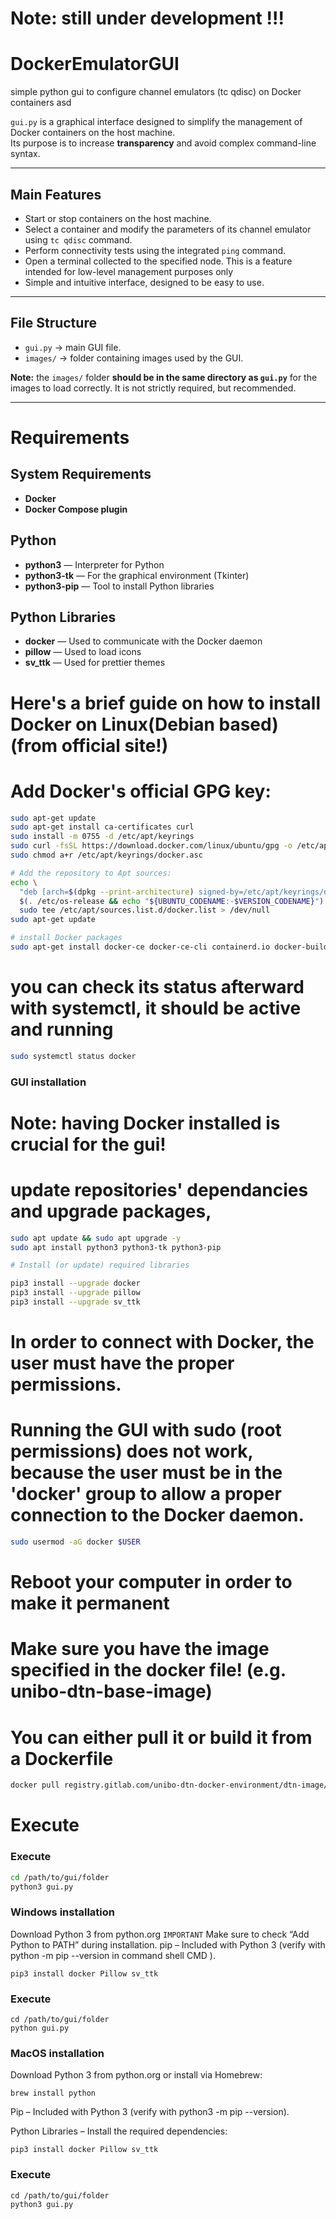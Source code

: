 # Note: still under development !!!
# DockerEmulatorGUI
simple python gui to configure channel emulators (tc qdisc) on Docker containers asd

`gui.py` is a graphical interface designed to simplify the management of Docker containers on the host machine.  
Its purpose is to increase **transparency** and avoid complex command-line syntax.

---

## Main Features

- Start or stop containers on the host machine.
- Select a container and modify the parameters of its channel emulator using `tc qdisc` command.
- Perform connectivity tests using the integrated `ping` command.
- Open a terminal collected to the specified node. This is a feature intended for low-level management purposes only
- Simple and intuitive interface, designed to be easy to use.

---

## File Structure

- `gui.py` → main GUI file.
- `images/` → folder containing images used by the GUI.

**Note:** the `images/` folder **should be in the same directory as `gui.py`** for the images to load correctly. 
It is not strictly required, but recommended.

---

# Requirements

## System Requirements
- **Docker**  
- **Docker Compose plugin**

## Python
- **python3** — Interpreter for Python  
- **python3-tk** — For the graphical environment (Tkinter)  
- **python3-pip** — Tool to install Python libraries  

## Python Libraries
- **docker** — Used to communicate with the Docker daemon  
- **pillow** — Used to load icons  
- **sv_ttk** — Used for prettier themes


# Here's a brief guide on how to install Docker on Linux(Debian based) (from official site!)

# Add Docker's official GPG key:
```bash
sudo apt-get update
sudo apt-get install ca-certificates curl
sudo install -m 0755 -d /etc/apt/keyrings
sudo curl -fsSL https://download.docker.com/linux/ubuntu/gpg -o /etc/apt/keyrings/docker.asc
sudo chmod a+r /etc/apt/keyrings/docker.asc

# Add the repository to Apt sources:
echo \
  "deb [arch=$(dpkg --print-architecture) signed-by=/etc/apt/keyrings/docker.asc] https://download.docker.com/linux/ubuntu \
  $(. /etc/os-release && echo "${UBUNTU_CODENAME:-$VERSION_CODENAME}") stable" | \
  sudo tee /etc/apt/sources.list.d/docker.list > /dev/null
sudo apt-get update

# install Docker packages 
sudo apt-get install docker-ce docker-ce-cli containerd.io docker-buildx-plugin docker-compose-plugin
```

# you can check its status afterward with systemctl, it should be active and running
```bash
sudo systemctl status docker    
```

### GUI installation

# Note: having Docker installed is crucial for the gui!
# update repositories' dependancies and upgrade packages, 

```bash
sudo apt update && sudo apt upgrade -y
sudo apt install python3 python3-tk python3-pip

# Install (or update) required libraries

pip3 install --upgrade docker
pip3 install --upgrade pillow
pip3 install --upgrade sv_ttk
```
# In order to connect with Docker, the user must have the proper permissions.
# Running the GUI with sudo (root permissions) does not work, because the user must be in the 'docker' group to allow a proper connection to the Docker daemon.
```bash
sudo usermod -aG docker $USER 
```
# Reboot your computer in order to make it permanent

# Make sure you have the image specified in the docker file! (e.g. unibo-dtn-base-image) 
# You can either pull it or build it from a Dockerfile
```bash
docker pull registry.gitlab.com/unibo-dtn-docker-environment/dtn-image/unibo-dtn-base-image
```

# Execute
### Execute
```bash
cd /path/to/gui/folder
python3 gui.py
```

### Windows installation

Download Python 3 from python.org
`IMPORTANT` Make sure to check “Add Python to PATH” during installation.
pip – Included with Python 3 (verify with python -m pip --version in command shell CMD ).

```shell
pip3 install docker Pillow sv_ttk
```

### Execute
```shell
cd /path/to/gui/folder
python gui.py
```


### MacOS installation

Download Python 3 from python.org
 or install via Homebrew:
```shell
brew install python
```

Pip – Included with Python 3 (verify with python3 -m pip --version).

Python Libraries – Install the required dependencies:
```shell
pip3 install docker Pillow sv_ttk
```

### Execute
```shell
cd /path/to/gui/folder
python3 gui.py
```
